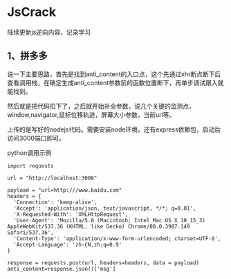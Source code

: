 # JsCrack
陆续更新js逆向内容，记录学习

## 1、拼多多
说一下主要思路，首先是找到anti_content的入口点，这个先通过xhr断点断下后查看调用栈，在确定生成anti_content参数前的函数位置断下，再单步调试跟入就能找到。

然后就是把代码扣下了，之后就开始补全参数，说几个关键的监测点，window,navigator,鼠标位移轨迹，屏幕大小参数，当前url等。

上传的是写好的nodejs代码。需要安装node环境，还有express依赖包，启动后访问3000端口即可。

python调用示例

    import requests

    url = "http://localhost:3000"

    payload = "url=http:///www.baidu.com"
    headers = {
      'Connection': 'keep-alive',
      'Accept': 'application/json, text/javascript, */*; q=0.01',
      'X-Requested-With': 'XMLHttpRequest',
      'User-Agent': 'Mozilla/5.0 (Macintosh; Intel Mac OS X 10_15_3) AppleWebKit/537.36 (KHTML, like Gecko) Chrome/80.0.3987.149 Safari/537.36',
      'Content-Type': 'application/x-www-form-urlencoded; charset=UTF-8',
      'Accept-Language': 'zh-CN,zh;q=0.9'
    }

    response = requests.post(url, headers=headers, data = payload)
    anti_content=response.json()['msg']
